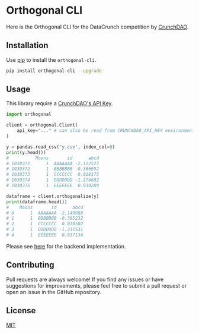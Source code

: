 # Orthogonal CLI

Here is the Orthogonal CLI for the DataCrunch competition by [CrunchDAO](https://www.crunchdao.com/).

## Installation

Use [pip](https://pypi.org/project/orthogonal-cli/) to install the `orthogonal-cli`.

```bash
pip install orthogonal-cli --upgrade
```

## Usage

This library require a [CrunchDAO's API Key](https://account.crunchdao.com/account/api).

```python
import orthogonal

client = orthogonal.Client(
    api_key="..." # can also be read from CRUNCHDAO_API_KEY environment variable.
)

y = pandas.read_csv("y.csv", index_col=0)
print(y.head())
#          Moons       id      abcd
# 1030371      1  AAAAAAA -2.122527
# 1030372      1  BBBBBBB -0.386952
# 1030373      1  CCCCCCC  0.028175
# 1030374      1  DDDDDDD -1.276682
# 1030375      1  EEEEEEE  0.939289

dataframe = client.orthogonalize(y)
print(dataframe.head())
#    Moons       id      abcd
# 0      1  AAAAAAA -2.149988
# 1      1  BBBBBBB -0.395232
# 2      1  CCCCCCC  0.030502
# 3      1  DDDDDDD -1.311531
# 4      1  EEEEEEE  0.917134
```

Please see [here](https://github.com/crunchdao/orthogonal/blob/master/api/service/orthogonalize.py) for the backend implementation.

## Contributing

Pull requests are always welcome! If you find any issues or have suggestions for improvements, please feel free to submit a pull request or open an issue in the GitHub repository.

## License

[MIT](https://choosealicense.com/licenses/mit/)
